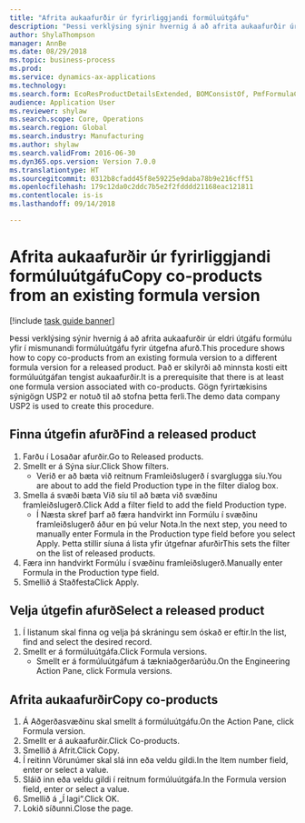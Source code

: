 ```yaml
--- 
title: "Afrita aukaafurðir úr fyrirliggjandi formúluútgáfu"
description: "Þessi verklýsing sýnir hvernig á að afrita aukaafurðir úr eldri útgáfu formúlu yfir í mismunandi formúluútgáfu fyrir útgefna afurð."
author: ShylaThompson
manager: AnnBe
ms.date: 08/29/2018
ms.topic: business-process
ms.prod: 
ms.service: dynamics-ax-applications
ms.technology: 
ms.search.form: EcoResProductDetailsExtended, BOMConsistOf, PmfFormulaCoBy, BOMRouteCopyDialog
audience: Application User
ms.reviewer: shylaw
ms.search.scope: Core, Operations
ms.search.region: Global
ms.search.industry: Manufacturing
ms.author: shylaw
ms.search.validFrom: 2016-06-30
ms.dyn365.ops.version: Version 7.0.0
ms.translationtype: HT
ms.sourcegitcommit: 0312b8cfadd45f8e59225e9daba78b9e216cff51
ms.openlocfilehash: 179c12da0c2ddc7b5e2f2fdddd21168eac121811
ms.contentlocale: is-is
ms.lasthandoff: 09/14/2018

---
```

# <a name="copy-co-products-from-an-existing-formula-version"></a><span data-ttu-id="55f99-103">Afrita aukaafurðir úr fyrirliggjandi formúluútgáfu</span><span class="sxs-lookup"><span data-stu-id="55f99-103">Copy co-products from an existing formula version</span></span>

[!include [task guide banner](../../includes/task-guide-banner.md)]

<span data-ttu-id="55f99-104">Þessi verklýsing sýnir hvernig á að afrita aukaafurðir úr eldri útgáfu formúlu yfir í mismunandi formúluútgáfu fyrir útgefna afurð.</span><span class="sxs-lookup"><span data-stu-id="55f99-104">This procedure shows how to copy co-products from an existing formula version to a different formula version for a released product.</span></span> <span data-ttu-id="55f99-105">Það er skilyrði að minnsta kosti eitt formúluútgáfan tengist aukaafurðir.</span><span class="sxs-lookup"><span data-stu-id="55f99-105">It is a prerequisite that there is at least one formula version associated with co-products.</span></span> <span data-ttu-id="55f99-106">Gögn fyrirtækisins sýnigögn USP2 er notuð til að stofna þetta ferli.</span><span class="sxs-lookup"><span data-stu-id="55f99-106">The demo data company USP2 is used to create this procedure.</span></span>


## <a name="find-a-released-product"></a><span data-ttu-id="55f99-107">Finna útgefin afurð</span><span class="sxs-lookup"><span data-stu-id="55f99-107">Find a released product</span></span>
1. <span data-ttu-id="55f99-108">Farðu í Losaðar afurðir.</span><span class="sxs-lookup"><span data-stu-id="55f99-108">Go to Released products.</span></span>
2. <span data-ttu-id="55f99-109">Smellt er á Sýna síur.</span><span class="sxs-lookup"><span data-stu-id="55f99-109">Click Show filters.</span></span>
    * <span data-ttu-id="55f99-110">Verið er að bæta við reitnum Framleiðslugerð í svarglugga síu.</span><span class="sxs-lookup"><span data-stu-id="55f99-110">You are about to add the field Production type in the filter dialog box.</span></span>  
3. <span data-ttu-id="55f99-111">Smella á svæði bæta Við síu til að bæta við svæðinu framleiðslugerð.</span><span class="sxs-lookup"><span data-stu-id="55f99-111">Click Add a filter field to add the field Production type.</span></span>
    * <span data-ttu-id="55f99-112">Í Næsta skref þarf að færa handvirkt inn Formúlu í svæðinu framleiðslugerð áður en þú velur Nota.</span><span class="sxs-lookup"><span data-stu-id="55f99-112">In the next step, you need to manually enter Formula in the Production type field before you select Apply.</span></span> <span data-ttu-id="55f99-113">Þetta stillir síuna á lista yfir útgefnar afurðir</span><span class="sxs-lookup"><span data-stu-id="55f99-113">This sets the filter on the list of released products.</span></span>  
4. <span data-ttu-id="55f99-114">Færa inn handvirkt Formúlu í svæðinu framleiðslugerð.</span><span class="sxs-lookup"><span data-stu-id="55f99-114">Manually enter Formula in the Production type field.</span></span>
5. <span data-ttu-id="55f99-115">Smellið á Staðfesta</span><span class="sxs-lookup"><span data-stu-id="55f99-115">Click Apply.</span></span>

## <a name="select-a-released-product"></a><span data-ttu-id="55f99-116">Velja útgefin afurð</span><span class="sxs-lookup"><span data-stu-id="55f99-116">Select a released product</span></span>
1. <span data-ttu-id="55f99-117">Í listanum skal finna og velja þá skráningu sem óskað er eftir.</span><span class="sxs-lookup"><span data-stu-id="55f99-117">In the list, find and select the desired record.</span></span>
2. <span data-ttu-id="55f99-118">Smellt er á formúluútgáfa.</span><span class="sxs-lookup"><span data-stu-id="55f99-118">Click Formula versions.</span></span>
    * <span data-ttu-id="55f99-119">Smellt er á formúluútgáfum á tækniaðgerðarúðu.</span><span class="sxs-lookup"><span data-stu-id="55f99-119">On the Engineering Action Pane, click Formula versions.</span></span>  

## <a name="copy-co-products"></a><span data-ttu-id="55f99-120">Afrita aukaafurðir</span><span class="sxs-lookup"><span data-stu-id="55f99-120">Copy co-products</span></span>
1. <span data-ttu-id="55f99-121">Á Aðgerðasvæðinu skal smellt á formúluútgáfu.</span><span class="sxs-lookup"><span data-stu-id="55f99-121">On the Action Pane, click Formula version.</span></span>
2. <span data-ttu-id="55f99-122">Smellt er á aukaafurðir.</span><span class="sxs-lookup"><span data-stu-id="55f99-122">Click Co-products.</span></span>
3. <span data-ttu-id="55f99-123">Smellið á Afrit.</span><span class="sxs-lookup"><span data-stu-id="55f99-123">Click Copy.</span></span>
4. <span data-ttu-id="55f99-124">Í reitinn Vörunúmer skal slá inn eða veldu gildi.</span><span class="sxs-lookup"><span data-stu-id="55f99-124">In the Item number field, enter or select a value.</span></span>
5. <span data-ttu-id="55f99-125">Sláið inn eða veldu gildi í reitnum formúluútgáfa.</span><span class="sxs-lookup"><span data-stu-id="55f99-125">In the Formula version field, enter or select a value.</span></span>
6. <span data-ttu-id="55f99-126">Smellið á „Í lagi“.</span><span class="sxs-lookup"><span data-stu-id="55f99-126">Click OK.</span></span>
7. <span data-ttu-id="55f99-127">Lokið síðunni.</span><span class="sxs-lookup"><span data-stu-id="55f99-127">Close the page.</span></span>


